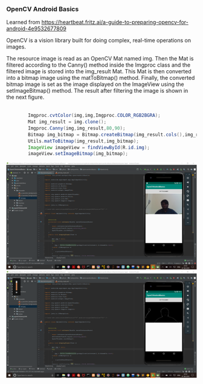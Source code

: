 ### OpenCV Android Basics

Learned from https://heartbeat.fritz.ai/a-guide-to-preparing-opencv-for-android-4e9532677809

OpenCV is a vision library built for doing complex, real-time operations on images.
 
The resource image is read as an OpenCV Mat named img. Then the Mat is filtered according to the Canny() method inside the Imgproc class and the filtered image is stored into the img_result Mat.
This Mat is then converted into a bitmap image using the matToBitmap() method. Finally, the converted bitmap image is set as the image displayed on the ImageView using the setImageBitmap() method. The result after filtering the image is shown in the next figure.

```java 

        Imgproc.cvtColor(img,img,Imgproc.COLOR_RGB2BGRA);
        Mat img_result = img.clone();
        Imgproc.Canny(img,img_result,80,90);
        Bitmap img_bitmap = Bitmap.createBitmap(img_result.cols(),img_result.rows(),Bitmap.Config.ARGB_8888);
        Utils.matToBitmap(img_result,img_bitmap);
        ImageView imageView = findViewById(R.id.img);
        imageView.setImageBitmap(img_bitmap);
```      

![alt text](https://github.com/markpairdha/OpenCV-Android-Projects/blob/master/01.OpenCVBasics/shot1.png)
![alt text](https://github.com/markpairdha/OpenCV-Android-Projects/blob/master/01.OpenCVBasics/shot2.png)
